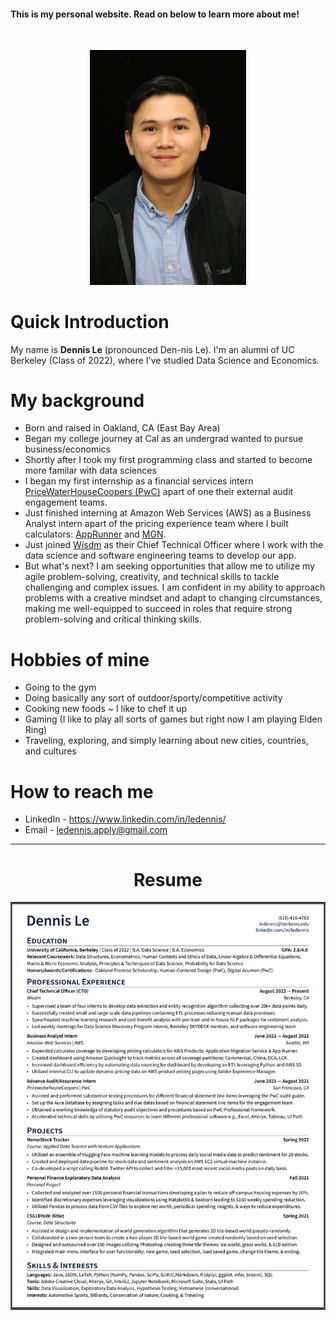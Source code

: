 #### This is my personal website. Read on below to learn more about me!

<br/>

<p align="center">
  <img src="profile_pic.jpeg" width="250"/>
</p>

# Quick Introduction
My name is **Dennis Le** (pronounced Den-nis Le). I'm an alumni of UC Berkeley (Class of 2022), where I've studied Data Science and Economics. 


# My background 
* Born and raised in Oakland, CA (East Bay Area)   
* Began my college journey at Cal as an undergrad wanted to pursue business/economics 
* Shortly after I took my first programming class and started to become more familar with data sciences
* I began my first internship as a financial services intern [PriceWaterHouseCoopers (PwC)](https://www.pwc.com/) apart of one their external audit engagement teams.  
* Just finished interning at Amazon Web Services (AWS) as a Business Analyst intern apart of the pricing experience team where I built calculators: [AppRunner](https://calculator.aws/#/addService/apprunner) and [MGN](https://calculator.aws/#/addService/appmigrationsvc). 
* Just joined [Wisdm](https://wisdm.webflow.io/) as their Chief Technical Officer where I work with the data science and software engineering teams to develop our app. 
* But what's next? I am seeking opportunities that allow me to utilize my agile problem-solving, creativity, and technical skills to tackle challenging and complex issues. I am confident in my ability to approach problems with a creative mindset and adapt to changing circumstances, making me well-equipped to succeed in roles that require strong problem-solving and critical thinking skills.


# Hobbies of mine 
* Going to the gym   
* Doing basically any sort of outdoor/sporty/competitive activity          
* Cooking new foods ~ I like to chef it up 
* Gaming (I like to play all sorts of games but right now I am playing Elden Ring)  
* Traveling, exploring, and simply learning about new cities, countries, and cultures     

# How to reach me 
* LinkedIn - https://www.linkedin.com/in/ledennis/  
* Email - ledennis.apply@gmail.com

-------------------
<h1 align="center">Resume</h1>

![](dennis_le_resume.PNG)

